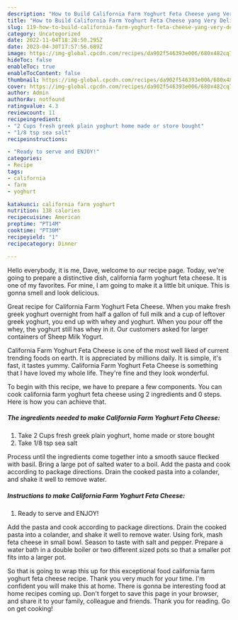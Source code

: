 ```yaml
---
description: "How to Build California Farm Yoghurt Feta Cheese yang Very Delicious}"
title: "How to Build California Farm Yoghurt Feta Cheese yang Very Delicious}"
slug: 119-how-to-build-california-farm-yoghurt-feta-cheese-yang-very-delicious
category: Uncategorized
date: 2022-11-04T18:28:50.295Z
date: 2023-04-30T17:57:56.689Z
image: https://img-global.cpcdn.com/recipes/da902f546393e006/680x482cq70/california-farm-yoghurt-feta-cheese-recipe-main-photo.jpg
hideToc: false
enableToc: true
enableTocContent: false
thumbnail: https://img-global.cpcdn.com/recipes/da902f546393e006/680x482cq70/california-farm-yoghurt-feta-cheese-recipe-main-photo.jpg
cover: https://img-global.cpcdn.com/recipes/da902f546393e006/680x482cq70/california-farm-yoghurt-feta-cheese-recipe-main-photo.jpg
author: Admin
authorAv: notfound
ratingvalue: 4.3
reviewcount: 11
recipeingredient:
- "2 Cups fresh greek plain yoghurt home made or store bought"
- "1/8 tsp sea salt"
recipeinstructions:

- "Ready to serve and ENJOY!"
categories:
- Recipe
tags:
- california
- farm
- yoghurt

katakunci: california farm yoghurt 
nutrition: 138 calories
recipecuisine: American
preptime: "PT14M"
cooktime: "PT30M"
recipeyield: "1"
recipecategory: Dinner

---
```



Hello everybody, it is me, Dave, welcome to our recipe page. Today, we're going to prepare a distinctive dish, california farm yoghurt feta cheese. It is one of my favorites. For mine, I am going to make it a little bit unique. This is gonna smell and look delicious.

Great recipe for California Farm Yoghurt Feta Cheese. When you make fresh greek yoghurt overnight from half a gallon of full milk and a cup of leftover greek yoghurt, you end up with whey and yoghurt. When you pour off the whey, the yoghurt still has whey in it. Our customers asked for larger containers of Sheep Milk Yogurt.

California Farm Yoghurt Feta Cheese is one of the most well liked of current trending foods on earth. It is appreciated by millions daily. It is simple, it's fast, it tastes yummy. California Farm Yoghurt Feta Cheese is something that I have loved my whole life. They're fine and they look wonderful.


To begin with this recipe, we have to prepare a few components. You can cook california farm yoghurt feta cheese using 2 ingredients and 0 steps. Here is how you can achieve that.

<!--inarticleads1-->

##### The ingredients needed to make California Farm Yoghurt Feta Cheese:

1. Take 2 Cups fresh greek plain yoghurt, home made or store bought
1. Take 1/8 tsp sea salt


Process until the ingredients come together into a smooth sauce flecked with basil. Bring a large pot of salted water to a boil. Add the pasta and cook according to package directions. Drain the cooked pasta into a colander, and shake it well to remove water. 

<!--inarticleads2-->

##### Instructions to make California Farm Yoghurt Feta Cheese:


1. Ready to serve and ENJOY!

Add the pasta and cook according to package directions. Drain the cooked pasta into a colander, and shake it well to remove water. Using fork, mash feta cheese in small bowl. Season to taste with salt and pepper. Prepare a water bath in a double boiler or two different sized pots so that a smaller pot fits into a larger pot. 

So that is going to wrap this up for this exceptional food california farm yoghurt feta cheese recipe. Thank you very much for your time. I'm confident you will make this at home. There is gonna be interesting food at home recipes coming up. Don't forget to save this page in your browser, and share it to your family, colleague and friends. Thank you for reading. Go on get cooking!
